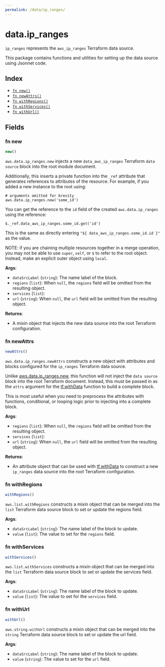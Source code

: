 ```yaml
---
permalink: /data/ip_ranges/
---
```


# data.ip_ranges

`ip_ranges` represents the `aws_ip_ranges` Terraform data source.



This package contains functions and utilities for setting up the data source using Jsonnet code.


## Index

* [`fn new()`](#fn-new)
* [`fn newAttrs()`](#fn-newattrs)
* [`fn withRegions()`](#fn-withregions)
* [`fn withServices()`](#fn-withservices)
* [`fn withUrl()`](#fn-withurl)

## Fields

### fn new

```ts
new()
```


`aws.data.ip_ranges.new` injects a new `data_aws_ip_ranges` Terraform `data source`
block into the root module document.

Additionally, this inserts a private function into the `_ref` attribute that generates references to attributes of the
resource. For example, if you added a new instance to the root using:

    # arguments omitted for brevity
    aws.data.ip_ranges.new('some_id')

You can get the reference to the `id` field of the created `aws.data.ip_ranges` using the reference:

    $._ref.data_aws_ip_ranges.some_id.get('id')

This is the same as directly entering `"${ data_aws_ip_ranges.some_id.id }"` as the value.

NOTE: if you are chaining multiple resources together in a merge operation, you may not be able to use `super`, `self`,
or `$` to refer to the root object. Instead, make an explicit outer object using `local`.

**Args**:
  - `dataSrcLabel` (`string`): The name label of the block.
  - `regions` (`list`):  When `null`, the `regions` field will be omitted from the resulting object.
  - `services` (`list`): 
  - `url` (`string`):  When `null`, the `url` field will be omitted from the resulting object.

**Returns**:
- A mixin object that injects the new data source into the root Terraform configuration.


### fn newAttrs

```ts
newAttrs()
```


`aws.data.ip_ranges.newAttrs` constructs a new object with attributes and blocks configured for the `ip_ranges`
Terraform data source.

Unlike [aws.data.ip_ranges.new](#fn-ip_rangesnew), this function will not inject the `data source`
block into the root Terraform document. Instead, this must be passed in as the `attrs` argument for the
[tf.withData](https://github.com/tf-libsonnet/core/tree/main/docs#fn-withdata) function to build a complete block.

This is most useful when you need to preprocess the attributes with functions, conditional, or looping logic prior to
injecting into a complete block.

**Args**:
  - `regions` (`list`):  When `null`, the `regions` field will be omitted from the resulting object.
  - `services` (`list`): 
  - `url` (`string`):  When `null`, the `url` field will be omitted from the resulting object.

**Returns**:
  - An attribute object that can be used with [tf.withData](https://github.com/tf-libsonnet/core/tree/main/docs#fn-withdata) to construct a new `ip_ranges` data source into the root Terraform configuration.


### fn withRegions

```ts
withRegions()
```

`aws.list.withRegions` constructs a mixin object that can be merged into the `list`
Terraform data source block to set or update the regions field.



**Args**:
  - `dataSrcLabel` (`string`): The name label of the block to update.
  - `value` (`list`): The value to set for the `regions` field.


### fn withServices

```ts
withServices()
```

`aws.list.withServices` constructs a mixin object that can be merged into the `list`
Terraform data source block to set or update the services field.



**Args**:
  - `dataSrcLabel` (`string`): The name label of the block to update.
  - `value` (`list`): The value to set for the `services` field.


### fn withUrl

```ts
withUrl()
```

`aws.string.withUrl` constructs a mixin object that can be merged into the `string`
Terraform data source block to set or update the url field.



**Args**:
  - `dataSrcLabel` (`string`): The name label of the block to update.
  - `value` (`string`): The value to set for the `url` field.
